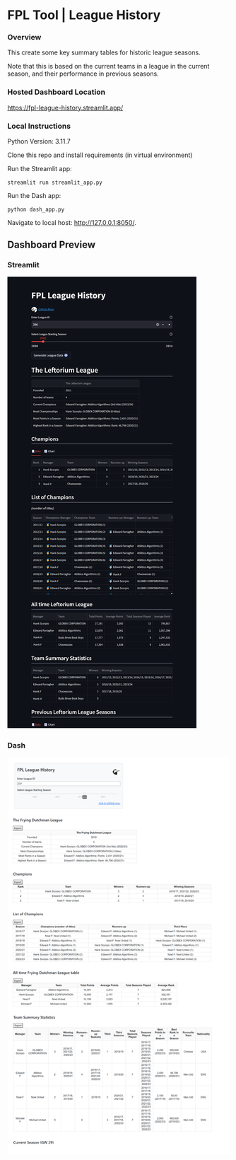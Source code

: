 # FPL Tool | League History

### Overview
This create some key summary tables for historic league seasons.

Note that this is based on the current teams in a league in the current season, and their performance in previous seasons. 

### Hosted Dashboard Location
https://fpl-league-history.streamlit.app/


### Local Instructions
Python Version: 3.11.7

Clone this repo and install requirements (in virtual environment)

Run the Streamlit app:
```
streamlit run streamlit_app.py
```

Run the Dash app:
```
python dash_app.py
```

Navigate to local host: http://127.0.0.1:8050/.


## Dashboard Preview

### Streamlit
![](assets/dashboard_preview_streamlit.png)

### Dash
![](assets/dashboard_preview_dash.png)
